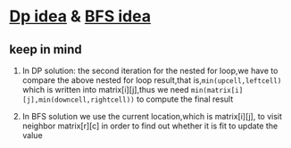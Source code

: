 # [Dp idea](https://leetcode.com/problems/01-matrix/discuss/101051/Simple-Java-solution-beat-99-(use-DP)) & [BFS idea](https://leetcode.com/problems/01-matrix/discuss/101021/Java-Solution-BFS)

## keep in mind 
1. In DP solution:
	the second iteration for the nested for loop,we have to compare the above nested for loop result,that is,```min(upcell,leftcell)``` which is written into matrix[i][j],thus we need
	```min(matrix[i][j],min(downcell,rightcell))``` to compute the final result
	
2. In BFS solution
	we use the current location,which is matrix[i][j], to visit neighbor matrix[r][c] in order to find out whether it is fit to update the value
